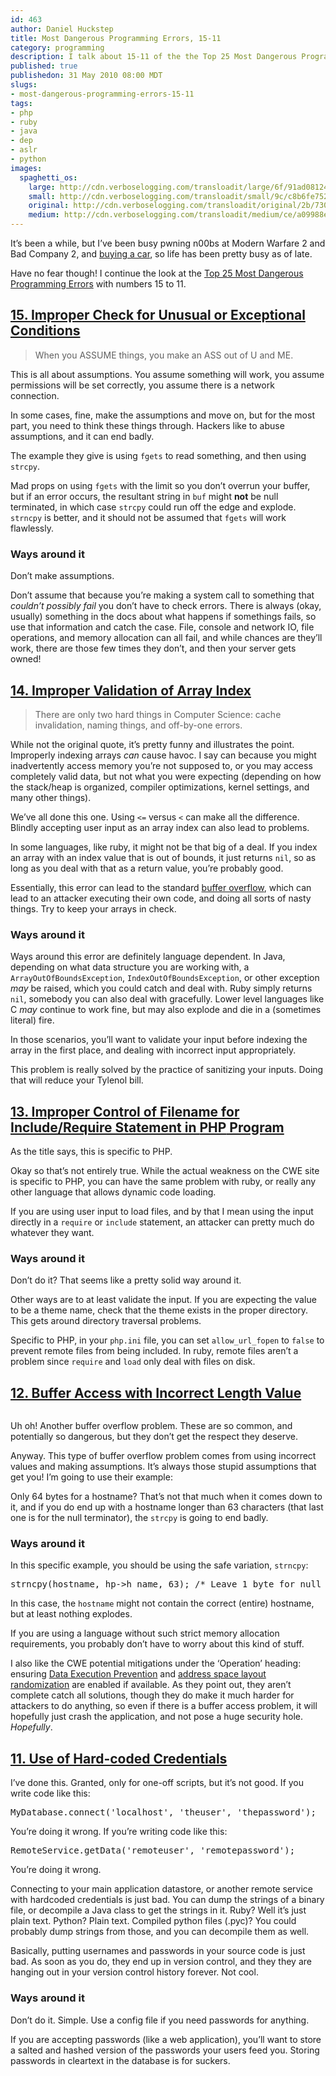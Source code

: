 ```yaml
--- 
id: 463
author: Daniel Huckstep
title: Most Dangerous Programming Errors, 15-11
category: programming
description: I talk about 15-11 of the the Top 25 Most Dangerous Programming Errors.
published: true
publishedon: 31 May 2010 08:00 MDT
slugs: 
- most-dangerous-programming-errors-15-11
tags: 
- php
- ruby
- java
- dep
- aslr
- python
images: 
  spaghetti_os: 
    large: http://cdn.verboselogging.com/transloadit/large/6f/91ad08124eb58ce9dfdb08792cf782/spaghetti-os.jpg
    small: http://cdn.verboselogging.com/transloadit/small/9c/c8b6fe7527d60caccfcaf5de36035b/spaghetti-os.jpg
    original: http://cdn.verboselogging.com/transloadit/original/2b/7309d6abf824d82045acc0a2c0c6ee/spaghetti-os.jpg
    medium: http://cdn.verboselogging.com/transloadit/medium/ce/a09988eb66dfcb1dd268a1584f6efc/spaghetti-os.jpg
---
```

<p>It&#8217;s been a while, but I&#8217;ve been busy pwning n00bs at Modern Warfare 2 and Bad Company 2, and <a href="http://blog.darkhelmetlive.com/new-car-153">buying a car</a>, so life has been pretty busy as of late.</p>
<p>Have no fear though! I continue the look at the <a href="http://cwe.mitre.org/top25/index.html">Top 25 Most Dangerous Programming Errors</a> with numbers 15 to 11.</p>
<h2><a href="http://cwe.mitre.org/data/definitions/754.html">15. Improper Check for Unusual or Exceptional Conditions</a></h2>
<blockquote>
<p>When you <span class="caps">ASSUME</span> things, you make an <span class="caps">ASS</span> out of U and ME.</p>
</blockquote>
<p>This is all about assumptions. You assume something will work, you assume permissions will be set correctly, you assume there is a network connection.</p>
<p>In some cases, fine, make the assumptions and move on, but for the most part, you need to think these things through. Hackers like to abuse assumptions, and it can end badly.</p>
<p>The example they give is using <code>fgets</code> to read something, and then using <code>strcpy</code>.</p>
<script type='text/javascript' src='http://gist.github.com/418817.js?file=strcopy_fail.c'></script><p>Mad props on using <code>fgets</code> with the limit so you don&#8217;t overrun your buffer, but if an error occurs, the resultant string in <code>buf</code> might <strong>not</strong> be null terminated, in which case <code>strcpy</code> could run off the edge and explode. <code>strncpy</code> is better, and it should not be assumed that <code>fgets</code> will work flawlessly.</p>
<h3>Ways around it</h3>
<p>Don&#8217;t make assumptions.</p>
<p>Don&#8217;t assume that because you&#8217;re making a system call to something that <em>couldn&#8217;t possibly fail</em> you don&#8217;t have to check errors. There is always (okay, usually) something in the docs about what happens if somethings fails, so use that information and catch the case. File, console and network IO, file operations, and memory allocation can all fail, and while chances are they&#8217;ll work, there are those few times they don&#8217;t, and then your server gets owned!</p>
<h2><a href="http://cwe.mitre.org/data/definitions/129.html">14. Improper Validation of Array Index</a></h2>
<blockquote>
<p>There are only two hard things in Computer Science: cache invalidation, naming things, and off-by-one errors.</p>
</blockquote>
<p>While not the original quote, it&#8217;s pretty funny and illustrates the point. Improperly indexing arrays <em>can</em> cause havoc. I say can because you might inadvertently access memory you&#8217;re not supposed to, or you may access completely valid data, but not what you were expecting (depending on how the stack/heap is organized, compiler optimizations, kernel settings, and many other things).</p>
<p>We&#8217;ve all done this one. Using <code>&lt;=</code> versus <code>&lt;</code> can make all the difference. Blindly accepting user input as an array index can also lead to problems.</p>
<p>In some languages, like ruby, it might not be that big of a deal. If you index an array with an index value that is out of bounds, it just returns <code>nil</code>, so as long as you deal with that as a return value, you&#8217;re probably good.</p>
<p>Essentially, this error can lead to the standard <a href="http://en.wikipedia.org/wiki/Buffer_overflow">buffer overflow</a>, which can lead to an attacker executing their own code, and doing all sorts of nasty things. Try to keep your arrays in check.</p>
<h3>Ways around it</h3>
<p>Ways around this error are definitely language dependent. In Java, depending on what data structure you are working with, a <code>ArrayOutOfBoundsException</code>, <code>IndexOutOfBoundsException</code>, or other exception <em>may</em> be raised, which you could catch and deal with. Ruby simply returns <code>nil</code>, somebody you can also deal with gracefully. Lower level languages like C <em>may</em> continue to work fine, but may also explode and die in a (sometimes literal) fire.</p>
<p>In those scenarios, you&#8217;ll want to validate your input before indexing the array in the first place, and dealing with incorrect input appropriately.</p>
<p>This problem is really solved by the practice of sanitizing your inputs. Doing that will reduce your Tylenol bill.</p>
<h2><a href="http://cwe.mitre.org/data/definitions/98.html" title="&#39;PHP File Inclusion&#39;">13. Improper Control of Filename for Include/Require Statement in <span class="caps">PHP</span> Program</a></h2>
<p>As the title says, this is specific to <span class="caps">PHP</span>.</p>
<p>Okay so that&#8217;s not entirely true. While the actual weakness on the <span class="caps">CWE</span> site is specific to <span class="caps">PHP</span>, you can have the same problem with ruby, or really any other language that allows dynamic code loading.</p>
<p>If you are using user input to load files, and by that I mean using the input directly in a <code>require</code> or <code>include</code> statement, an attacker can pretty much do whatever they want.</p>
<h3>Ways around it</h3>
<p>Don&#8217;t do it? That seems like a pretty solid way around it.</p>
<p>Other ways are to at least validate the input. If you are expecting the value to be a theme name, check that the theme exists in the proper directory. This gets around directory traversal problems.</p>
<p>Specific to <span class="caps">PHP</span>, in your <code>php.ini</code> file, you can set <code>allow_url_fopen</code> to <code>false</code> to prevent remote files from being included. In ruby, remote files aren&#8217;t a problem since <code>require</code> and <code>load</code> only deal with files on disk.</p>
<h2><a href="http://cwe.mitre.org/data/definitions/805.html">12. Buffer Access with Incorrect Length Value</a></h2>
<p><figure><img src="http://cdn.verboselogging.com/transloadit/small/9c/c8b6fe7527d60caccfcaf5de36035b/spaghetti-os.jpg" class="fright bleft bbottom round" alt="" /></figure></p>
<p>Uh oh! Another buffer overflow problem. These are so common, and potentially so dangerous, but they don&#8217;t get the respect they deserve.</p>
<p>Anyway. This type of buffer overflow problem comes from using incorrect values and making assumptions. It&#8217;s always those stupid assumptions that get you! I&#8217;m going to use their example:</p>
<div class='clear'></div>
<script type='text/javascript' src='http://gist.github.com/418817.js?file=bad_length.c'></script><p>Only 64 bytes for a hostname? That&#8217;s not that much when it comes down to it, and if you do end up with a hostname longer than 63 characters (that last one is for the null terminator), the <code>strcpy</code> is going to end badly.</p>
<h3>Ways around it</h3>
<p>In this specific example, you should be using the safe variation, <code>strncpy</code>:</p>
<pre>strncpy(hostname, hp-&gt;h_name, 63); /* Leave 1 byte for null terminator */</pre>
<p>In this case, the <code>hostname</code> might not contain the correct (entire) hostname, but at least nothing explodes.</p>
<p>If you are using a language without such strict memory allocation requirements, you probably don&#8217;t have to worry about this kind of stuff.</p>
<p>I also like the <span class="caps">CWE</span> potential mitigations under the &#8216;Operation&#8217; heading: ensuring <a href="http://en.wikipedia.org/wiki/Data_execution_prevention">Data Execution Prevention</a> and <a href="http://en.wikipedia.org/wiki/ASLR">address space layout randomization</a> are enabled if available. As they point out, they aren&#8217;t complete catch all solutions, though they do make it much harder for attackers to do anything, so even if there is a buffer access problem, it will hopefully just crash the application, and not pose a huge security hole. <em>Hopefully</em>.</p>
<h2><a href="http://cwe.mitre.org/data/definitions/798.html">11. Use of Hard-coded Credentials</a></h2>
<p>I&#8217;ve done this. Granted, only for one-off scripts, but it&#8217;s not good. If you write code like this:</p>
<pre>MyDatabase.connect('localhost', 'theuser', 'thepassword');</pre>
<p>You&#8217;re doing it wrong. If you&#8217;re writing code like this:</p>
<pre>RemoteService.getData('remoteuser', 'remotepassword');</pre>
<p>You&#8217;re doing it wrong.</p>
<p>Connecting to your main application datastore, or another remote service with hardcoded credentials is just bad. You can dump the strings of a binary file, or decompile a Java class to get the strings in it. Ruby? Well it&#8217;s just plain text. Python? Plain text. Compiled python files (.pyc)? You could probably dump strings from those, and you can decompile them as well.</p>
<p>Basically, putting usernames and passwords in your source code is just bad. As soon as you do, they end up in version control, and they they are hanging out in your version control history forever. Not cool.</p>
<h3>Ways around it</h3>
<p>Don&#8217;t do it. Simple. Use a config file if you need passwords for anything.</p>
<p>If you are accepting passwords (like a web application), you&#8217;ll want to store a salted and hashed version of the passwords your users feed you. Storing passwords in cleartext in the database is for suckers.</p>
